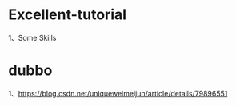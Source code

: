# Excellent-tutorial
1、Some Skills
# dubbo
1、https://blog.csdn.net/uniqueweimeijun/article/details/79896551
